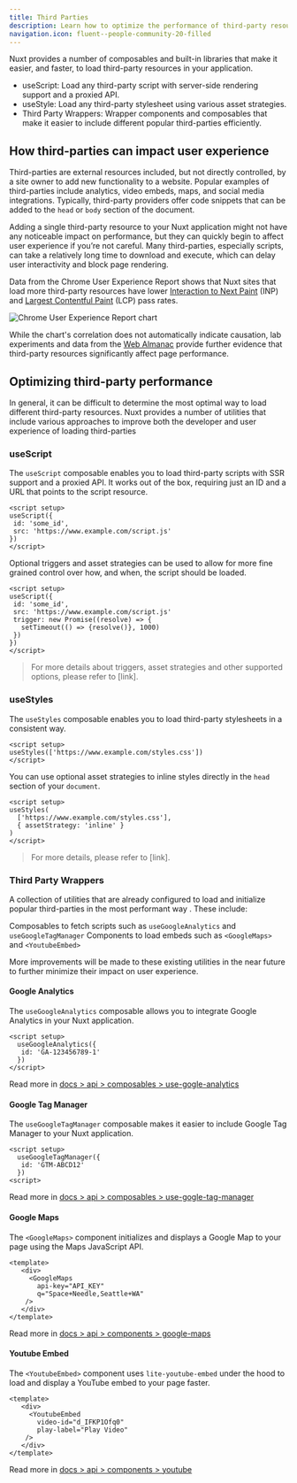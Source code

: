 ```yaml
---
title: Third Parties
description: Learn how to optimize the performance of third-party resources using built-in composables and components.
navigation.icon: fluent--people-community-20-filled
---
```


Nuxt provides a number of composables and built-in libraries that make it easier, and faster, to load third-party resources in your application.

- useScript: Load any third-party script with server-side rendering support and a proxied API.
- useStyle: Load any third-party stylesheet using various asset strategies.
- Third Party Wrappers: Wrapper components and composables that make it easier to include different popular third-parties efficiently. 

## How third-parties can impact user experience

Third-parties are external resources included, but not directly controlled, by a site owner to add new functionality to a website. Popular examples of third-parties include analytics, video embeds, maps, and social media integrations. Typically, third-party providers offer code snippets that can be added to the `head` or `body` section of the document. 

Adding a single third-party resource to your Nuxt application might not have any noticeable impact on performance, but they can quickly begin to affect user experience if you’re not careful. Many third-parties, especially scripts, can take a relatively long time to download and execute, which can delay user interactivity and block page rendering.

Data from the Chrome User Experience Report shows that Nuxt sites that load more third-party resources have lower [Interaction to Next Paint](https://web.dev/articles/inp) (INP) and [Largest Contentful Paint](https://web.dev/articles/lcp) (LCP) pass rates.

![Chrome User Experience Report chart](/assets/docs/getting-started/third-parties/chart.png)

While the chart's correlation does not automatically indicate causation, lab experiments and data from the [Web Almanac](https://almanac.httparchive.org/en/2022/third-parties) provide further evidence that third-party resources significantly affect page performance.

## Optimizing third-party performance

In general, it can be difficult to determine the most optimal way to load different third-party resources. Nuxt provides a number of utilities that include various approaches to improve both the developer and user experience of loading third-parties

### useScript

The `useScript` composable enables you to load third-party scripts with SSR support and a proxied API. It works out of the box, requiring just an ID and a URL that points to the script resource.

```vue
<script setup>
useScript({
 id: 'some_id',
 src: 'https://www.example.com/script.js'
})
</script>
```

Optional triggers and asset strategies can be used to allow for more fine grained control over how, and when, the script should be loaded.

```vue
<script setup>
useScript({
 id: 'some_id',
 src: 'https://www.example.com/script.js'
 trigger: new Promise((resolve) => {
   setTimeout(() => {resolve()}, 1000)
 })
})
</script>
```

> For more details about triggers, asset strategies and other supported options, please refer to [link].

### useStyles

The `useStyles` composable enables you to load third-party stylesheets in a consistent way.

```vue
<script setup>
useStyles(['https://www.example.com/styles.css'])
</script>
```

You can use optional asset strategies to inline styles directly in the `head` section of your `document`.

```vue
<script setup>
useStyles(
  ['https://www.example.com/styles.css'],
  { assetStrategy: 'inline' }
)
</script>
```

> For more details, please refer to [link].

### Third Party Wrappers

A collection of  utilities that are already configured to load and initialize popular third-parties in the most performant way . These include:

Composables to fetch scripts such as `useGoogleAnalytics` and `useGoogleTagManager`
Components to load embeds such as `<GoogleMaps>` and `<YoutubeEmbed>`

More improvements will be made to these existing utilities in the near future to further minimize their impact on user experience.

#### Google Analytics

The `useGoogleAnalytics` composable allows you to integrate Google Analytics in your Nuxt application.

```vue
<script setup>
  useGoogleAnalytics({
   id: 'GA-123456789-1'
  })
</script>
```

Read more in [docs > api > composables > use-gogle-analytics](../3.api/2.composables/use-google-analytics.md)

#### Google Tag Manager

The `useGoogleTagManager` composable makes it easier to include Google Tag Manager to your Nuxt application.

```vue
<script setup>
  useGoogleTagManager({
   id: 'GTM-ABCD12'
  })
<script>
```

Read more in [docs > api > composables > use-gogle-tag-manager](../3.api/2.composables/use-google-tag-manager.md)

#### Google Maps

The `<GoogleMaps>` component initializes and displays a Google Map to your page using the Maps JavaScript API.

```vue
​​<template>
   <div>
     <GoogleMaps
       api-key="API_KEY"
       q="Space+Needle,Seattle+WA"
    />
   </div>
</template>
```

Read more in [docs > api > components > google-maps](../3.api/1.components/12.google-maps.md)

#### Youtube Embed

The `<YoutubeEmbed>` component uses `lite-youtube-embed` under the hood to load and display a YouTube embed to your page faster.

```vue
​​<template>
   <div>
     <YoutubeEmbed
       video-id="d_IFKP1Ofq0"
       play-label="Play Video"
    />
   </div>
</template>
```

Read more in [docs > api > components > youtube](../3.api/1.components/13.youtube-embed.md)


